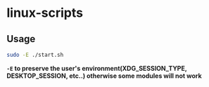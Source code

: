 # linux-scripts

## Usage

```bash
sudo -E ./start.sh
```
__`-E` to preserve the user's environment(XDG_SESSION_TYPE, DESKTOP_SESSION, etc..) otherwise some modules will not work__
